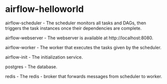 # airflow-helloworld


airflow-scheduler - The scheduler monitors all tasks and DAGs, then triggers the task instances once their dependencies are complete.

airflow-webserver - The webserver is available at http://localhost:8080.

airflow-worker - The worker that executes the tasks given by the scheduler.

airflow-init - The initialization service.

postgres - The database.

redis - The redis - broker that forwards messages from scheduler to worker.

